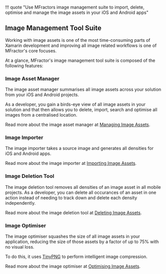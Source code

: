 !!! quote "Use MFractors image management suite to import, delete, optimise and manage the image assets in your iOS and Android apps"

## Image Management Tool Suite

Working with image assets is one of the most time-consuming parts of Xamarin development and improving all image related workflows is one of MFractor's core focuses.

At a glance, MFractor's image management tool suite is composed of the following features:

### Image Asset Manager

The image asset manager summarises all image assets across your solution from your iOS and Android projects.

As a developer, you gain a birds-eye view of all image assets in your solution and that then allows you to delete, import, search and optimise all images from a centralised location.

Read more about the image asset manager at [Managing Image Assets](managing-image-assets).

### Image Importer

The image importer takes a source image and generates all densities for iOS and Android apps.

Read more about the image importer at [Importing Image Assets](importing-image-assets).

### Image Deletion Tool

The image deletion tool removes all densities of an image asset in all mobile projects. As a developer, you can delete all occurances of an asset in one action instead of needing to track down and delete each density independently.

Read more about the image deletion tool at [Deleting Image Assets](deleting-image-assets).

### Image Optimiser

The image optimiser squashes the size of all image assets in your application, reducing the size of those assets by a factor of up to 75% with no visual loss.

To do this, it uses [TinyPNG](https://tinypng.com/) to perform intelligent image compression.

Read more about the image optimiser at [Optimising Image Assets](optimising-image-assets).
